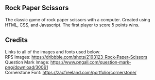 ## Rock Paper Scissors
The classic game of rock paper scissors with a computer. Created using HTML, CSS, and Javascript. The first player to score 5 points wins.

## Credits
Links to all of the images and fonts used below: <br />
RPS Images: https://dribbble.com/shots/2193123-Rock-Paper-Scissors <br />
Question Mark Image: https://www.pngall.com/question-mark-png/download/30061 <br />
Cornerstone Font: https://zacfreeland.com/portfolio/cornerstone/ <br />